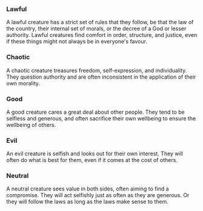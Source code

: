 ### Lawful
A lawful creature has a strict set of rules that they follow, be that the law of the country, their internal set of morals, or the decree of a God or lesser authority. Lawful creatures find comfort in order, structure, and justice, even if these things might not always be in everyone's favour.

### Chaotic
A chaotic creature treasures freedom, self-expression, and individuality. They question authority and are often inconsistent in the application of their own morality.

### Good
A good creature cares a great deal about other people. They tend to be selfless and generous, and often sacrifice their own wellbeing to ensure the wellbeing of others.

### Evil
An evil creature is selfish and looks out for their own interest. They will often do what is best for them, even if it comes at the cost of others.

### Neutral
A neutral creature sees value in both sides, often aiming to find a compromise. They will act selfishly just as often as they are generous. Or they will follow the laws as long as the laws make sense to them.